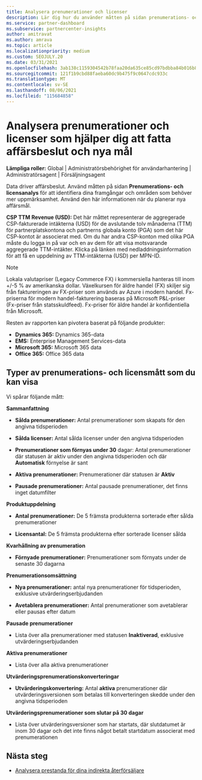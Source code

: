 ```yaml
---
title: Analysera prenumerationer och licenser
description: Lär dig hur du använder måtten på sidan prenumerations- och licensanalys för att identifiera dina framgångar och områden som behöver mer uppmärksamhet.
ms.service: partner-dashboard
ms.subservice: partnercenter-insights
author: amitravat
ms.author: amrava
ms.topic: article
ms.localizationpriority: medium
ms.custom: SEOJULY.20
ms.date: 03/31/2021
ms.openlocfilehash: 3ab138c1159304542b78faa20da635ce85cd97bdbba84b016b860632c537509e
ms.sourcegitcommit: 121f1b9cbd88faeba60dc9b475f9c0647cdc933c
ms.translationtype: MT
ms.contentlocale: sv-SE
ms.lasthandoff: 08/06/2021
ms.locfileid: "115684858"
---
```

# <a name="analyze-subscriptions-and-licenses-to-help-you-drive-business-decisions-and-new-goals"></a>Analysera prenumerationer och licenser som hjälper dig att fatta affärsbeslut och nya mål

**Lämpliga roller:** Global | Administratörsbehörighet för användarhantering | Administratörsagent | Försäljningsagent

Data driver affärsbeslut. Använd måtten på sidan **Prenumerations- och licensanalys** för att identifiera dina framgångar och områden som behöver mer uppmärksamhet. Använd den här informationen när du planerar nya affärsmål.

**CSP TTM Revenue (USD):** Det här måttet representerar de aggregerade CSP-fakturerade intäkterna (USD) för de avslutande tolv månaderna (TTM) för partnerplatskontona och partnerns globala konto (PGA) som det här CSP-kontot är associerat med. Om du har andra CSP-konton med olika PGA måste du logga in på var och en av dem för att visa motsvarande aggregerade TTM-intäkter.  Klicka på länken med nedladdningsinformation för att få en uppdelning av TTM-intäkterna (USD) per MPN-ID.

>[!NOTE]
>Lokala valutapriser (Legacy Commerce FX) i kommersiella hanteras till inom +/-5 % av amerikanska dollar. Växelkursen för äldre handel (FX) skiljer sig från faktureringen av FX-priser som används av Azure i modern handel. Fx-priserna för modern handel-fakturering baseras på Microsoft P&L-priser (Fx-priser från statsskuldfeed). Fx-priser för äldre handel är konfidentiella från Microsoft.


Resten av rapporten kan pivotera baserat på följande produkter:

 - **Dynamics 365:** Dynamics 365-data  
 - **EMS:** Enterprise Management Services-data  
 - **Microsoft 365:** Microsoft 365 data  
 - **Office 365:** Office 365 data  


## <a name="types-of-subscription-and-license-metrics-you-can-view"></a>Typer av prenumerations- och licensmått som du kan visa

Vi spårar följande mått:

**Sammanfattning**  
 - **Sålda prenumerationer:** Antal prenumerationer som skapats för den angivna tidsperioden  
  
 - **Sålda licenser:** Antal sålda licenser under den angivna tidsperioden  
  
 - **Prenumerationer som förnyas under 30** dagar: Antal prenumerationer där statusen är aktiv under den angivna tidsperioden och där **Automatisk** förnyelse är sant
 
 - **Aktiva prenumerationer:** Prenumerationer där statusen är **Aktiv**  
 
 - **Pausade prenumerationer:** Antal pausade prenumerationer, det finns inget datumfilter  

**Produktuppdelning**
  
 - **Antal prenumerationer:** De 5 främsta produkterna sorterade efter sålda prenumerationer  
 
 - **Licensantal:** De 5 främsta produkterna efter sorterade licenser sålda

**Kvarhållning av prenumeration**

 - **Förnyade prenumerationer:** Prenumerationer som förnyats under de senaste 30 dagarna  

**Prenumerationsomsättning**  
 - **Nya prenumerationer:** antal nya prenumerationer för tidsperioden, exklusive utvärderingserbjudanden  
 
 - **Avetablera prenumerationer:** Antal prenumerationer som avetablerar eller pausas efter datum  

**Pausade prenumerationer** 
 
 - Lista över alla prenumerationer med statusen **Inaktiverad**, exklusive utvärderingserbjudanden  
  
**Aktiva prenumerationer**

 - Lista över alla aktiva prenumerationer  

**Utvärderingsprenumerationskonverteringar**  

 - **Utvärderingskonvertering:** Antal **aktiva** prenumerationer där utvärderingsversionen som betalas till konverteringen skedde under den angivna tidsperioden  

**Utvärderingsprenumerationer som slutar på 30 dagar**  

 - Lista över utvärderingsversioner som har startats, där slutdatumet är inom 30 dagar och det inte finns något betalt startdatum associerat med prenumerationen  



## <a name="next-steps"></a>Nästa steg

- [Analysera prestanda för dina indirekta återförsäljare](analyze-indirect-resellers.md)